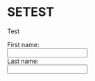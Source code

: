 # SETEST
Test

<form>
  First name:<br>
  <input type="text" name="firstname"><br>
  Last name:<br>
  <input type="text" name="lastname">
</form>
